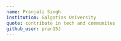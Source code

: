 ```yaml
---
name: Pranjali Singh
institution: Galgotias University
quote: contribute in tech and communites 
github_user: pran15J
---
```

